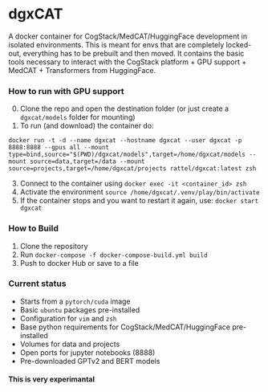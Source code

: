 # dgxCAT 

A docker container for CogStack/MedCAT/HuggingFace development in isolated environments. This is meant for envs that are completely locked-out, everything has to be prebuilt and then moved. It contains the basic tools necessary to interact with the CogStack platform + GPU support + MedCAT + Transformers from HuggingFace.


### How to run with GPU support
0. Clone the repo and open the destination folder (or just create a `dgxcat/models` folder for mounting)
1. To run (and download) the container do: 
```
docker run -t -d --name dgxcat --hostname dgxcat --user dgxcat -p 8888:8888 --gpus all --mount type=bind,source="$(PWD)/dgxcat/models",target=/home/dgxcat/models --mount source=data,target=/data --mount source=projects,target=/home/dgxcat/projects rattel/dgxcat:latest zsh
```
3. Connect to the container using `docker exec -it <container_id> zsh`
4. Activate the environment `source /home/dgxcat/.venv/play/bin/activate`
5. If the container stops and you want to restart it again, use: `docker start dgxcat`


### How to Build 

1. Clone the repository
2. Run `docker-compose -f docker-compose-build.yml build`
3. Push to docker Hub or save to a file


### Current status

* Starts from a `pytorch/cuda` image
* Basic `ubuntu` packages pre-installed
* Configuration for `vim` and `zsh`
* Base python requirements for CogStack/MedCAT/HuggingFace pre-installed
* Volumes for data and projects
* Open ports for jupyter notebooks (8888)
* Pre-downloaded GPTv2 and BERT models


#### This is very experimantal
